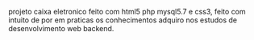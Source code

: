 projeto caixa eletronico feito com html5 php mysql5.7 e css3, feito com intuito de por em praticas os conhecimentos adquiro nos estudos de desenvolvimento web backend.